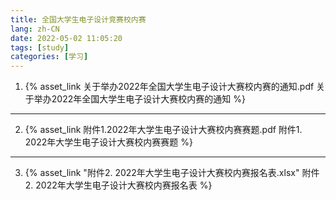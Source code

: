 ```yaml
---
title: 全国大学生电子设计竞赛校内赛
lang: zh-CN
date: 2022-05-02 11:05:20
tags: [study]
categories: [学习]
---
```


1. {% asset_link 关于举办2022年全国大学生电子设计大赛校内赛的通知.pdf 关于举办2022年全国大学生电子设计大赛校内赛的通知 %}

---

2. {% asset_link 附件1.2022年大学生电子设计大赛校内赛赛题.pdf 附件1. 2022年大学生电子设计大赛校内赛赛题 %}

---

3. {% asset_link "附件2. 2022年大学生电子设计大赛校内赛报名表.xlsx" 附件2. 2022年大学生电子设计大赛校内赛报名表 %}

